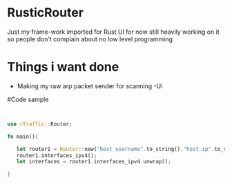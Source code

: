 # RusticRouter
Just my frame-work imported for Rust UI for now still heavily working on it so people don't complain about no low level programming



# Things i want done 
- Making my raw arp packet sender for scanning
-Ui

#Code sample 



```rust 


use rTraffic::Router;

fn main(){

   let router1 = Router::new("host_username".to_string(),"host_ip".to_string(),"host_password".to_string(),"cisco|Cisco".to_string())
   router1.interfaces_ipv4();
   let interfaces = router1.interfaces_ipv4.unwrap();

}








```
